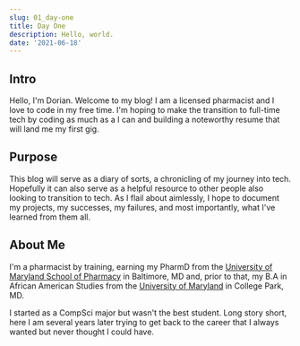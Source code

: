 ```yaml
---
slug: 01_day-one
title: Day One
description: Hello, world.
date: '2021-06-18'
---
```


## Intro

Hello, I'm Dorian. Welcome to my blog! I am a licensed pharmacist and I love to code in my free time. I'm hoping to make the transition to full-time tech
by coding as much as a I can and building a noteworthy resume that will land me my first gig.

## Purpose

This blog will serve as a diary of sorts, a chronicling of my journey into tech. Hopefully it can also serve as a helpful resource to other people also
looking to transition to tech. As I flail about aimlessly, I hope to document my projects, my successes, my failures, and most importantly, what I've learned
from them all.

## About Me

I'm a pharmacist by training, earning my PharmD from the [University of Maryland School of Pharmacy](https://www.pharmacy.umaryland.edu/) in Baltimore, MD and, prior to that, my B.A in African American Studies from the [University of Maryland](https://umd.edu/) in College Park, MD.

I started as a CompSci major but wasn't the best student. Long story short, here I am several years later trying to get back to the career that I always wanted but never thought I could have.
